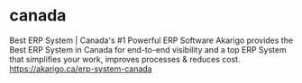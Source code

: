# canada
Best ERP System | Canada's #1 Powerful ERP Software
Akarigo provides the Best ERP System in Canada for end-to-end visibility and a top ERP System that simplifies your work, improves processes & reduces cost.
https://akarigo.ca/erp-system-canada
